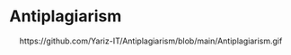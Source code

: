 # Antiplagiarism
  <div align="center">
  https://github.com/Yariz-IT/Antiplagiarism/blob/main/Antiplagiarism.gif
  </div>
